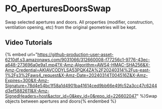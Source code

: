 # PO_AperturesDoorsSwap

Swap selected apertures and doors. All properties (modifier, construction, ventilation opening, etc) from the original geometries will be kept.

## Video Tutorials

{% embed url="https://github-production-user-asset-6210df.s3.amazonaws.com/9031066/312660008-f77256c1-9776-43ec-a648-273696a0e9a1.mp4?X-Amz-Algorithm=AWS4-HMAC-SHA256&X-Amz-Credential=AKIAVCODYLSA53PQK4ZA%2F20240314%2Fus-east-1%2Fs3%2Faws4_request&X-Amz-Date=20240314T004516Z&X-Amz-Expires=300&X-Amz-Signature=78d4e54bc1f58a1d4901ba41614ced9bb66e49fc52a3cc47c6244d3ef5882611&X-Amz-SignedHeaders=host&actor_id=0&key_id=0&repo_id=226602047" %}Swap objects between apertures and doors{% endembed %}

